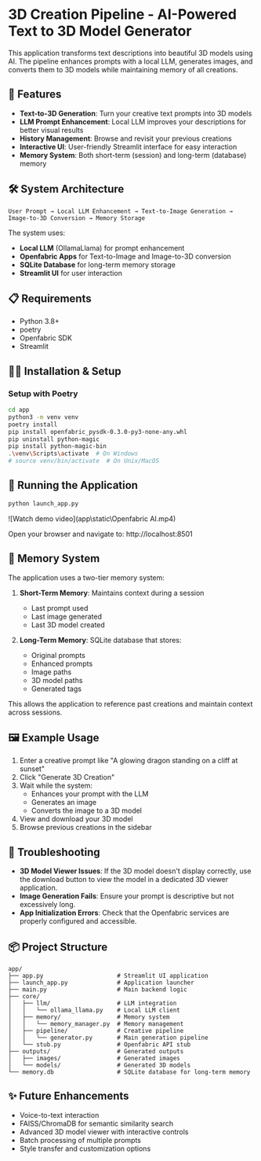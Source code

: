 # 3D Creation Pipeline - AI-Powered Text to 3D Model Generator

This application transforms text descriptions into beautiful 3D models using AI. The pipeline enhances prompts with a local LLM, generates images, and converts them to 3D models while maintaining memory of all creations.

## 🚀 Features

- **Text-to-3D Generation**: Turn your creative text prompts into 3D models
- **LLM Prompt Enhancement**: Local LLM improves your descriptions for better visual results
- **History Management**: Browse and revisit your previous creations
- **Interactive UI**: User-friendly Streamlit interface for easy interaction
- **Memory System**: Both short-term (session) and long-term (database) memory

## 🛠️ System Architecture

```
User Prompt → Local LLM Enhancement → Text-to-Image Generation → Image-to-3D Conversion → Memory Storage
```

The system uses:
- **Local LLM** (OllamaLlama) for prompt enhancement
- **Openfabric Apps** for Text-to-Image and Image-to-3D conversion
- **SQLite Database** for long-term memory storage
- **Streamlit UI** for user interaction

## 📋 Requirements

- Python 3.8+
- poetry
- Openfabric SDK
- Streamlit

## 🏃‍♂️ Installation & Setup

### Setup with Poetry
```bash
cd app
python3 -m venv venv
poetry install
pip install openfabric_pysdk-0.3.0-py3-none-any.whl
pip uninstall python-magic
pip install python-magic-bin
.\venv\Scripts\activate  # On Windows
# source venv/bin/activate  # On Unix/MacOS
```

## 🚀 Running the Application

```bash
python launch_app.py
```

![Watch demo video](app\static\Openfabric AI.mp4)

Open your browser and navigate to: http://localhost:8501

## 💾 Memory System

The application uses a two-tier memory system:

1. **Short-Term Memory**: Maintains context during a session
   - Last prompt used
   - Last image generated
   - Last 3D model created

2. **Long-Term Memory**: SQLite database that stores:
   - Original prompts
   - Enhanced prompts
   - Image paths
   - 3D model paths
   - Generated tags

This allows the application to reference past creations and maintain context across sessions.

## 🖼️ Example Usage

1. Enter a creative prompt like "A glowing dragon standing on a cliff at sunset"
2. Click "Generate 3D Creation"
3. Wait while the system:
   - Enhances your prompt with the LLM
   - Generates an image
   - Converts the image to a 3D model
4. View and download your 3D model
5. Browse previous creations in the sidebar

## 🔧 Troubleshooting

- **3D Model Viewer Issues**: If the 3D model doesn't display correctly, use the download button to view the model in a dedicated 3D viewer application.
- **Image Generation Fails**: Ensure your prompt is descriptive but not excessively long.
- **App Initialization Errors**: Check that the Openfabric services are properly configured and accessible.

## 📦 Project Structure

```
app/
├── app.py                     # Streamlit UI application
├── launch_app.py              # Application launcher
├── main.py                    # Main backend logic
├── core/
│   ├── llm/                   # LLM integration
│   │   └── ollama_llama.py    # Local LLM client
│   ├── memory/                # Memory system
│   │   └── memory_manager.py  # Memory management
│   ├── pipeline/              # Creative pipeline
│   │   └── generator.py       # Main generation pipeline
│   └── stub.py                # Openfabric API stub
├── outputs/                   # Generated outputs
│   ├── images/                # Generated images
│   └── models/                # Generated 3D models
└── memory.db                  # SQLite database for long-term memory
```

## ✨ Future Enhancements

- Voice-to-text interaction
- FAISS/ChromaDB for semantic similarity search
- Advanced 3D model viewer with interactive controls
- Batch processing of multiple prompts
- Style transfer and customization options
